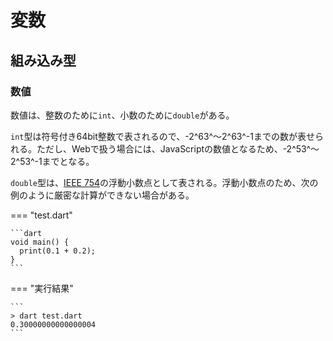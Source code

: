 # 変数

## 組み込み型

### 数値

数値は、整数のために`int`、小数のために`double`がある。

`int`型は符号付き64bit整数で表されるので、-2^63^～2^63^-1までの数が表せられる。ただし、Webで扱う場合には、JavaScriptの数値となるため、-2^53^～2^53^-1までとなる。

`double`型は、[IEEE 754](https://ja.wikipedia.org/wiki/IEEE_754)の浮動小数点として表される。浮動小数点のため、次の例のように厳密な計算ができない場合がある。

=== "test.dart"

    ```dart
    void main() {
      print(0.1 + 0.2);
    }
    ```




=== "実行結果"

    ```
    > dart test.dart
    0.30000000000000004
    ```
